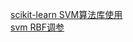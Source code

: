 [scikit-learn SVM算法库使用](https://www.cnblogs.com/pinard/p/6117515.html)  
[svm RBF调参](https://www.cnblogs.com/pinard/p/6126077.html)
